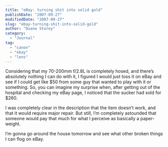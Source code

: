 ```yaml
---
title: "eBay: turning shit into solid gold"
publishDate: "2007-09-27"
modifiedDate: "2007-09-27"
slug: "ebay-turning-shit-into-solid-gold"
author: "Duane Storey"
category:
  - "Journal"
tag:
  - "canon"
  - "ebay"
  - "lens"
---
```


Considering that my 70-200mm f/2.8L is completely hosed, and there’s absolutely nothing I can do with it, I figured I would just toss it on eBay and see if I could get like $50 from some guy that wanted to play with it or something. So, you can imagine my surprise when, after getting out of the hospital and checking my eBay page, I noticed that the sucker had sold for $260.

I was completely clear in the description that the item doesn’t work, and that it would require major repair. But still, I’m completely astounded that someone would pay that much for what I perceive as basically a paper-weight.

I’m gonna go around the house tomorrow and see what other broken things I can flog on eBay.